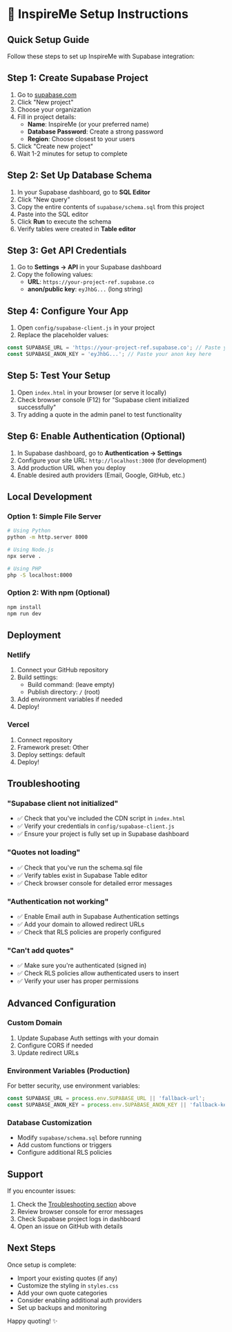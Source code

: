 # 🚀 InspireMe Setup Instructions

## Quick Setup Guide

Follow these steps to set up InspireMe with Supabase integration:

## Step 1: Create Supabase Project

1. Go to [supabase.com](https://supabase.com/dashboard)
2. Click "New project"
3. Choose your organization
4. Fill in project details:
   - **Name**: InspireMe (or your preferred name)
   - **Database Password**: Create a strong password
   - **Region**: Choose closest to your users
5. Click "Create new project"
6. Wait 1-2 minutes for setup to complete

## Step 2: Set Up Database Schema

1. In your Supabase dashboard, go to **SQL Editor**
2. Click "New query"
3. Copy the entire contents of `supabase/schema.sql` from this project
4. Paste into the SQL editor
5. Click **Run** to execute the schema
6. Verify tables were created in **Table editor**

## Step 3: Get API Credentials

1. Go to **Settings → API** in your Supabase dashboard
2. Copy the following values:
   - **URL**: `https://your-project-ref.supabase.co`
   - **anon/public key**: `eyJhbG...` (long string)

## Step 4: Configure Your App

1. Open `config/supabase-client.js` in your project
2. Replace the placeholder values:

```javascript
const SUPABASE_URL = 'https://your-project-ref.supabase.co'; // Paste your URL here
const SUPABASE_ANON_KEY = 'eyJhbG...'; // Paste your anon key here
```

## Step 5: Test Your Setup

1. Open `index.html` in your browser (or serve it locally)
2. Check browser console (F12) for "Supabase client initialized successfully"
3. Try adding a quote in the admin panel to test functionality

## Step 6: Enable Authentication (Optional)

1. In Supabase dashboard, go to **Authentication → Settings**
2. Configure your site URL: `http://localhost:3000` (for development)
3. Add production URL when you deploy
4. Enable desired auth providers (Email, Google, GitHub, etc.)

## Local Development

### Option 1: Simple File Server
```bash
# Using Python
python -m http.server 8000

# Using Node.js
npx serve .

# Using PHP
php -S localhost:8000
```

### Option 2: With npm (Optional)
```bash
npm install
npm run dev
```

## Deployment

### Netlify
1. Connect your GitHub repository
2. Build settings: 
   - Build command: (leave empty)
   - Publish directory: `/` (root)
3. Add environment variables if needed
4. Deploy!

### Vercel
1. Connect repository
2. Framework preset: Other
3. Deploy settings: default
4. Deploy!

## Troubleshooting

### "Supabase client not initialized"
- ✅ Check that you've included the CDN script in `index.html`
- ✅ Verify your credentials in `config/supabase-client.js`
- ✅ Ensure your project is fully set up in Supabase dashboard

### "Quotes not loading"
- ✅ Check that you've run the schema.sql file
- ✅ Verify tables exist in Supabase Table editor
- ✅ Check browser console for detailed error messages

### "Authentication not working"
- ✅ Enable Email auth in Supabase Authentication settings
- ✅ Add your domain to allowed redirect URLs
- ✅ Check that RLS policies are properly configured

### "Can't add quotes"
- ✅ Make sure you're authenticated (signed in)
- ✅ Check RLS policies allow authenticated users to insert
- ✅ Verify your user has proper permissions

## Advanced Configuration

### Custom Domain
1. Update Supabase Auth settings with your domain
2. Configure CORS if needed
3. Update redirect URLs

### Environment Variables (Production)
For better security, use environment variables:

```javascript
const SUPABASE_URL = process.env.SUPABASE_URL || 'fallback-url';
const SUPABASE_ANON_KEY = process.env.SUPABASE_ANON_KEY || 'fallback-key';
```

### Database Customization
- Modify `supabase/schema.sql` before running
- Add custom functions or triggers
- Configure additional RLS policies

## Support

If you encounter issues:

1. Check the [Troubleshooting section](#troubleshooting) above
2. Review browser console for error messages
3. Check Supabase project logs in dashboard
4. Open an issue on GitHub with details

## Next Steps

Once setup is complete:
- Import your existing quotes (if any)
- Customize the styling in `styles.css`
- Add your own quote categories
- Consider enabling additional auth providers
- Set up backups and monitoring

Happy quoting! ✨